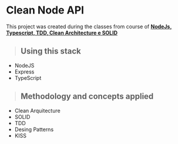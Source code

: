 # **Clean Node API**

This project was created during the classes from course of [**NodeJs, Typescript, TDD, Clean Architecture e SOLID**](https://www.udemy.com/course/tdd-com-mango/?referralCode=B53CE5CA2B9AFA5A6FA1)

> ## Using this stack
- NodeJS
- Express
- TypeScript

> ## Methodology and concepts applied
- Clean Arquitecture
- SOLID
- TDD
- Desing Patterns
- KISS
